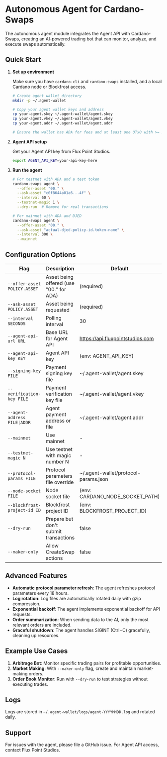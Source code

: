 # Autonomous Agent for Cardano-Swaps

The autonomous agent module integrates the Agent API with Cardano-Swaps, creating an AI-powered trading bot that can monitor, analyze, and execute swaps automatically.

## Quick Start

1. **Set up environment**

   Make sure you have `cardano-cli` and `cardano-swaps` installed, and a local Cardano node or Blockfrost access.

   ```bash
   # Create agent wallet directory
   mkdir -p ~/.agent-wallet
   
   # Copy your agent wallet keys and address
   cp your-agent.skey ~/.agent-wallet/agent.skey
   cp your-agent.vkey ~/.agent-wallet/agent.vkey
   cp your-agent.addr ~/.agent-wallet/agent.addr
   
   # Ensure the wallet has ADA for fees and at least one UTxO with >= 5 ADA as collateral
   ```

2. **Agent API setup**

   Get your Agent API key from Flux Point Studios.

   ```bash
   export AGENT_API_KEY=your-api-key-here
   ```

3. **Run the agent**

   ```bash
   # For testnet with ADA and a test token
   cardano-swaps agent \
     --offer-asset "00." \
     --ask-asset "c0f8644a01a6...4f" \
     --interval 60 \
     --testnet-magic 1 \
     --dry-run  # Remove for real transactions
   
   # For mainnet with ADA and DJED
   cardano-swaps agent \
     --offer-asset "00." \
     --ask-asset "actual-djed-policy-id.token-name" \
     --interval 300 \
     --mainnet
   ```

## Configuration Options

| Flag | Description | Default |
|------|-------------|---------|
| `--offer-asset POLICY.ASSET` | Asset being offered (use "00." for ADA) | (required) |
| `--ask-asset POLICY.ASSET` | Asset being requested | (required) |
| `--interval SECONDS` | Polling interval | 30 |
| `--agent-api-url URL` | Base URL for Agent API | https://api.fluxpointstudios.com |
| `--agent-api-key KEY` | Agent API key | (env: AGENT_API_KEY) |
| `--signing-key FILE` | Payment signing key file | ~/.agent-wallet/agent.skey |
| `--verification-key FILE` | Payment verification key file | ~/.agent-wallet/agent.vkey |
| `--agent-address FILE\|ADDR` | Agent payment address or file | ~/.agent-wallet/agent.addr |
| `--mainnet` | Use mainnet | - |
| `--testnet-magic N` | Use testnet with magic number N | - |
| `--protocol-params FILE` | Protocol parameters file override | ~/.agent-wallet/protocol-params.json |
| `--node-socket FILE` | Node socket file | (env: CARDANO_NODE_SOCKET_PATH) |
| `--blockfrost-project-id ID` | Blockfrost project ID | (env: BLOCKFROST_PROJECT_ID) |
| `--dry-run` | Prepare but don't submit transactions | false |
| `--maker-only` | Allow CreateSwap actions | false |

## Advanced Features

- **Automatic protocol parameter refresh**: The agent refreshes protocol parameters every 18 hours.
- **Log rotation**: Log files are automatically rotated daily with gzip compression.
- **Exponential backoff**: The agent implements exponential backoff for API requests.
- **Order summarization**: When sending data to the AI, only the most relevant orders are included.
- **Graceful shutdown**: The agent handles SIGINT (Ctrl+C) gracefully, cleaning up resources.

## Example Use Cases

1. **Arbitrage Bot**: Monitor specific trading pairs for profitable opportunities.
2. **Market Making**: With `--maker-only` flag, create and maintain market-making orders.
3. **Order Book Monitor**: Run with `--dry-run` to test strategies without executing trades.

## Logs

Logs are stored in `~/.agent-wallet/logs/agent-YYYYMMDD.log` and rotated daily.

## Support

For issues with the agent, please file a GitHub issue. For Agent API access, contact Flux Point Studios. 